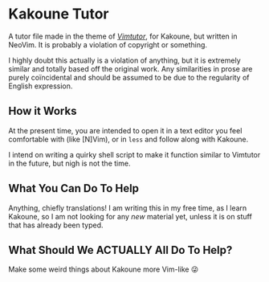 Kakoune Tutor
=============

A tutor file made in the theme of *[Vimtutor](https://github.com/vim/vim/tree/master/runtime/tutor)*, for Kakoune, but written in NeoVim.
It is probably a violation of copyright or something.

I highly doubt this actually is a violation of anything,
but it is extremely similar and totally based off the original work.
Any similarities in prose are purely coïncidental and should be assumed to be due to the regularity of English expression.


How it Works
------------

At the present time, you are intended to open it in a text editor you feel comfortable with
(like \[N\]Vim),
or in `less` and follow along with Kakoune.

I intend on writing a quirky shell script to make it function similar to Vimtutor in the future,
but nigh is not the time.


What You Can Do To Help
-----------------------

Anything, chiefly translations!
I am writing this in my free time, as I learn Kakoune, so I am not looking for any *new* material yet, unless it is on stuff that has already been typed.


What Should We **ACTUALLY** All Do To Help?
-------------------------------------------

Make some weird things about Kakoune more Vim-like 😜
